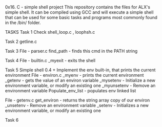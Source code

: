 0x16. C - simple shell project
This repository contains the files for ALX's simple shell. It can be compiled using GCC and will execute a simple shell that can be used for some basic tasks and programs most commonly found in the /bin/ folder.

TASKS
Task 1
Check shell_loop.c , loophsh.c

Task 2
getline.c

Task 3
File - parser.c find_path - finds this cmd in the PATH string

Task 4
File - builtin.c _myexit - exits the shell

Task 5
Simple shell 0.4 + Implement the env built-in, that prints the current environment File - environ.c _myenv - prints the current environment _getenv - gets the value of an environ variable _mysetenv - Initialize a new environment variable, or modify an existing one _myunsetenv - Remove an environment variable Populate_env_list - populates env linked list

File - getenv.c get_environ - returns the string array copy of our environ _unsetenv - Remove an environment variable _setenv - Initializes a new environment variable, or modify an existing one

Task 6
